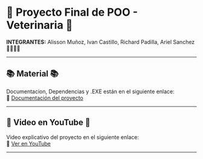 # 🐾 Proyecto Final de POO - Veterinaria 🐾

**INTEGRANTES:** Alisson Muñoz, Ivan Castillo, Richard Padilla, Ariel Sanchez 👨‍👩‍👧‍👦

---

## 📚 Material 📚

Documentacion, Dependencias y .EXE están en el siguiente enlace:  
🔗 [Documentación del proyecto](https://epnecuador-my.sharepoint.com/:f:/g/personal/richard_padilla_epn_edu_ec/EqtsC8arBKJNvTB5bgMPd5IBUp3cqpY51sZFFVENUWY1OQ?e=3zoh2M)  

---

## 🎥 Video en YouTube 🎥

Video explicativo del proyecto en el siguiente enlace:  
🔗 [Ver en YouTube](https://youtu.be/HR-jB7QAqS0?si=FBz6q7FqMENhA1lB)  

---

